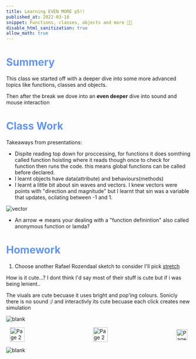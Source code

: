 ```yaml
---
title: Learning EVEN MORE p5!!
published_at: 2022-03-18
snippet: Functions, classes, objects and more 😵‍💫
disable_html_sanitization: true
allow_math: true
---
```


<h1 style="color:CornflowerBlue;">Summery</h1>

This class we started off with a deeper dive into some more advanced topics like functions, classes and objects.

Then after the break we dove into an **even deeper** dive into sound and mouse interaction


<h1 style="color:CornflowerBlue;">Class Work</h1>

Takeaways from presentations:
- Dispite reading top down for proccessing, for functions it does somthing called function hoisting where it reads though once to check for function then runs the code. this means global functions can be called before declared. 
- I learnt objects have data(attribute) and behaviours(methods)
- I learnt a little bit about sin waves and vectors. I knew vectors were points with "direction and magnitude" but I learnt that sin was a variable that updates, ocilating between -1 and 1.

![vector](/Images/w3/oh-yeah-vector.gif)

- An arrow => means your dealing with a "function definintion" also called anonymous function or lamda?


<h1 style="color:CornflowerBlue;">Homework</h1>

1) Choose another Rafael Rozendaal sketch to consider
I'll pick [stretch](https://www.newrafael.com/stretch/) 

How is it cute...? I dont think I'd say most of their stuff is cute but if i was being lenient..

The viuals are cute becuase it uses bright and pop'ing colours.
Sonicly there is no sound :/
and interactivly its cute becuase each click creates new simulation 



![blank](/Images/w1/blankpng.png)

<style>
.container {
    display: flex;
    justify-content: space-between;
    align-items: center;
    padding: 0 10px; /* Optional: Add some padding if needed */
}

.button {
    display: flex;
    align-items: center;
    /* Add additional styling for buttons if needed */
}

.button img {
    display: block;
}
</style>


<body>
    <div class="container">
        <a href="/04-learning-p5" class="button middle">
            <img id= "home_id" src="/Images/Buttons/Back.png" width="40" height="40" alt="Page 2">
        <a href="/" class="button middle">
            <img id= "home_id" src="/Images/Buttons/Home.png" width="40" height="40" alt="Page 2">
        </a>
        <a href="/" class="button right">
            <img id= "next_id" src="/Images/Buttons/Forward.png" width="30" height="30" alt="Page 3">
        </a>
    </div>
</body>

![blank](/Images/w1/blankpng.png)
